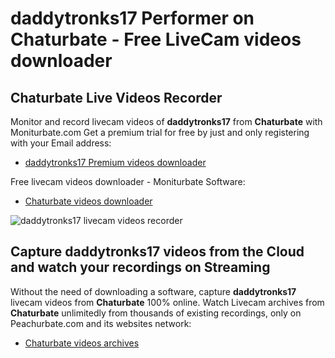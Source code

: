 # daddytronks17 Performer on Chaturbate - Free LiveCam videos downloader

## Chaturbate Live Videos Recorder

Monitor and record livecam videos of **daddytronks17** from **Chaturbate** with Moniturbate.com
Get a premium trial for free by just and only registering with your Email address:
* [daddytronks17 Premium videos downloader](https://moniturbate.com/request-demo-licence-key.html)

Free livecam videos downloader - Moniturbate Software:
* [Chaturbate videos downloader](https://moniturbate.com/moniturbate-download-software.html)

![daddytronks17 livecam videos recorder](https://peachurnet.com/templates/moniturbate-software.png)


## Capture daddytronks17 videos from the Cloud and watch your recordings on Streaming

Without the need of downloading a software, capture **daddytronks17** livecam videos from **Chaturbate** 100% online.
Watch Livecam archives from **Chaturbate** unlimitedly from thousands of existing recordings, only on Peachurbate.com and its websites network:
* [Chaturbate videos archives](https://peachurnet.com/)
